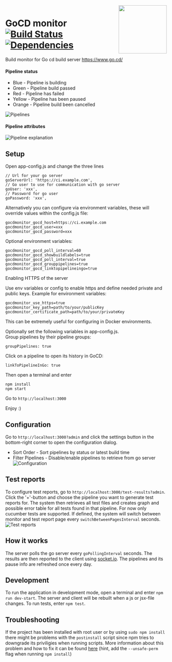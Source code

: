 <img src="https://github.com/karmats/gocd-monitor/blob/master/assets/images/logo.png?raw=true" width="150" align="right" />


# GoCD monitor [![Build Status](https://travis-ci.org/karmats/gocd-monitor.svg?branch=master)](https://travis-ci.org/karmats/gocd-monitor) [![Dependencies](https://david-dm.org/karmats/gocd-monitor.svg)](https://david-dm.org/karmats/gocd-monitor)

Build monitor for Go cd build server https://www.go.cd/
#### Pipeline status
* Blue - Pipeline is building
* Green - Pipeline build passed
* Red - Pipeline has failed
* Yellow - Pipeline has been paused
* Orange - Pipeline build been cancelled

![Pipelines](https://github.com/karmats/gocd-monitor/blob/gh-pages/images/pipelines.png?raw=true)

#### Pipeline attributes
![Pipeline explanation](https://github.com/karmats/gocd-monitor/blob/gh-pages/images/pipeline-expl.png?raw=true)

## Setup
Open app-config.js and change the three lines
```
// Url for your go server
goServerUrl: 'https://ci.example.com',
// Go user to use for communication with go server
goUser: 'xxx',
// Password for go user
goPassword: 'xxx',
  ```

Alternatively you can configure via environment variables, these will override values within the config.js file:

```
gocdmonitor_gocd_host=https://ci.example.com
gocdmonitor_gocd_user=xxx
gocdmonitor_gocd_password=xxx
```

Optional environment variables:
```
gocdmonitor_gocd_poll_interval=60
gocdmonitor_gocd_showbuildlabels=true
gocdmonitor_gocd_poll_interval=true
gocdmonitor_gocd_grouppipelines=true
gocdmonitor_gocd_linktopipelineingo=true
```

Enabling HTTPS of the server

Use env variables or config to enable https and define needed private and public keys. Example for environment variables:
```
gocdmonitor_use_https=true
gocdmonitor_key_path=path/to/your/publicKey
gocdmonitor_certificate_path=path/to/your/privateKey
```

This can be extremely useful for configuring in Docker environments.


Optionally set the following variables in app-config.js.  
Group pipelines by their pipeline groups:
```
groupPipelines: true
```
Click on a pipeline to open its history in GoCD:
```
linkToPipelineInGo: true
```

Then open a terminal and enter
```
npm install
npm start
```
Go to `http://localhost:3000`

Enjoy :)

## Configuration
Go to `http://localhost:3000?admin` and click the settings button in the bottom-right corner to open the configuration dialog.
* Sort Order - Sort pipelines by status or latest build time
* Filter Pipelines - Disable/enable pipelines to retrieve from go server
![Configuration](https://github.com/karmats/gocd-monitor/blob/gh-pages/images/configuration.png?raw=true)

## Test reports
To configure test reports, go to `http://localhost:3000/test-results?admin`. Click the '+'-button and choose the pipeline you want to generate test reports for. The system then retrieves all test files and creates graph and possible error table for all tests found in that pipeline. For now only cucumber tests are supported. If defined, the system will switch between monitor and test report page every `switchBetweenPagesInterval` seconds.
![Test reports](https://github.com/karmats/gocd-monitor/blob/gh-pages/images/test-report.png?raw=true)

## How it works
The server polls the go server every `goPollingInterval` seconds. The results are then reported to the client using [socket.io](http://socket.io/). The pipelines and its pause info are refreshed once every day.

## Development
To run the application in development mode, open a terminal and enter `npm run dev-start`. The server and client will be rebuilt when a js or jsx-file changes.
To run tests, enter `npm test`.

## Troubleshooting
If the project has been installed with root user or by using `sudo npm install` there might be problems with the `postinstall` script since npm tries to downgrade its priviligies when running scripts. More information about this problem and how to fix it can be found [here](https://til.codes/npm-install-failed-with-cannot-run-in-wd-2/) (hint, add the `--unsafe-perm` flag when running `npm install`)
